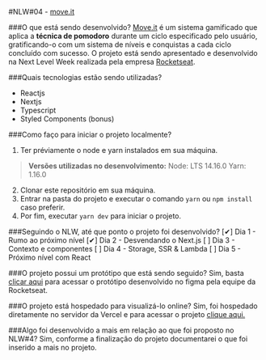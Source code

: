 #NLW#04 - [move.it](https://moveitproject.vercel.app/)

###O que está sendo desenvolvido?
[Move.it](https://moveitproject.vercel.app/) é um sistema gamificado que aplica a **técnica de pomodoro** durante um ciclo especificado pelo usuário, gratificando-o com um sistema de níveis e conquistas a cada ciclo concluído com sucesso. O projeto está sendo apresentado e desenvolvido na Next Level Week realizada pela empresa [Rocketseat](https://rocketseat.com.br/).

###Quais tecnologias estão sendo utilizadas?
- Reactjs
- Nextjs
- Typescript
- Styled Components (bonus)

###Como faço para iniciar o projeto localmente?

1) Ter préviamente o node e yarn instalados em sua máquina.
>**Versões utilizadas no desenvolvimento:**
>Node: LTS 14.16.0
>Yarn: 1.16.0
2) Clonar este repositório em sua máquina.
3) Entrar na pasta do projeto e executar o comando `yarn` ou `npm install` caso preferir.
4) Por fim, executar `yarn dev` para iniciar o projeto.

###Seguindo o NLW, até que ponto o projeto foi desenvolvido?
[✔] Dia 1 - Rumo ao próximo nível
[✔] Dia 2 - Desvendando o Next.js
[ ] Dia 3 - Contexto e componentes
[ ] Dia 4 - Storage, SSR & Lambda
[ ] Dia 5 - Próximo nível com React

###O projeto possui um protótipo que está sendo seguido?
Sim, basta [clicar aqui](https://www.figma.com/file/9NKPKqlS6yCg8QA7uGRnEP/Move.it-1.0-(Copy)?node-id=149721%3A851) para acessar o protótipo desenvolvido no figma pela equipe da Rocketseat.

###O projeto está hospedado para visualizá-lo online?
Sim, foi hospedado diretamente no servidor da Vercel e para acessar o projeto [clique aqui.](https://moveitproject.vercel.app/)

###Algo foi desenvolvido a mais em relação ao que foi proposto no NLW#4?
Sim, conforme a finalização do projeto documentarei o que foi inserido a mais no projeto.